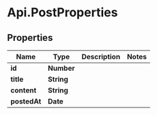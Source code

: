 # Api.PostProperties

## Properties
Name | Type | Description | Notes
------------ | ------------- | ------------- | -------------
**id** | **Number** |  | 
**title** | **String** |  | 
**content** | **String** |  | 
**postedAt** | **Date** |  | 


